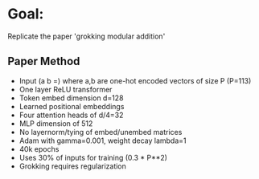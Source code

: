 # Goal:
Replicate the paper 'grokking modular addition'

## Paper Method
- Input (a b =) where a,b are one-hot encoded vectors of size P (P=113)
- One layer ReLU transformer
- Token embed dimension d=128
- Learned positional embeddings
- Four attention heads of d/4=32
- MLP dimension of 512
- No layernorm/tying of embed/unembed matrices
- Adam with gamma=0.001, weight decay lambda=1
- 40k epochs
- Uses 30% of inputs for training (0.3 * P**2)
- Grokking requires regularization

